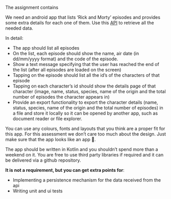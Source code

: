 The assignment contains 

We need an android app that lists ‘Rick and Morty’ episodes and provides some extra details for each one of them. Use this [API](https://rickandmortyapi.com/documentation/#rest) to retrieve all the needed data.

In detail:

- The app should list all episodes
- On the list, each episode should show the name, air date (in dd/mm/yyyy format) and the code of the episode.
- Show a text message specifying that the user has reached the end of the list (after all episodes are loaded on the screen)
- Tapping on the episode should list all the id’s of the characters of that episode
- Tapping on each character’s id should show the details page of that character (image, name, status, species, name of the origin and the total number of episodes the character appears in)
- Provide an export functionality to export the character details (name, status, species, name of the origin and the total number of episodes) in a file and store it locally so it can be opened by another app, such as document reader or file explorer.

You can use any colours, fonts and layouts that you think are a proper fit for this app. For this assessment we don’t care too much about the design. Just make sure that the app looks like an app 🙂.

The app should be written in Kotlin and you shouldn’t spend more than a weekend on it. You are free to use third party libraries if required and it can be delivered via a github repository.

**It is not a requirement, but you can get extra points for**:

- Implementing a persistence mechanism for the data received from the api
- Writing unit and ui tests

